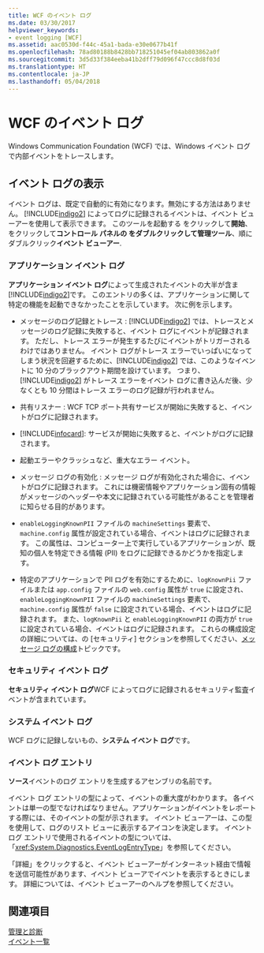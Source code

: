 ```yaml
---
title: WCF のイベント ログ
ms.date: 03/30/2017
helpviewer_keywords:
- event logging [WCF]
ms.assetid: aac0530d-f44c-45a1-bada-e30e0677b41f
ms.openlocfilehash: 78ad80188b8428bb718251045ef04ab803862a0f
ms.sourcegitcommit: 3d5d33f384eeba41b2dff79d096f47ccc8d8f03d
ms.translationtype: HT
ms.contentlocale: ja-JP
ms.lasthandoff: 05/04/2018
---
```

# <a name="event-logging-in-wcf"></a>WCF のイベント ログ
Windows Communication Foundation (WCF) では、Windows イベント ログで内部イベントをトレースします。  
  
## <a name="viewing-event-logs"></a>イベント ログの表示  
 イベント ログは、既定で自動的に有効になります。無効にする方法はありません。 [!INCLUDE[indigo2](../../../../../includes/indigo2-md.md)] によってログに記録されるイベントは、イベント ビューアーを使用して表示できます。 このツールを起動する をクリックして**開始**、 をクリックして**コントロール パネルの **をダブルクリックして**管理ツール**、順にダブルクリック**イベント ビューアー**.  
  
### <a name="application-event-log"></a>アプリケーション イベント ログ  
 **アプリケーション イベント ログ**によって生成されたイベントの大半が含ま[!INCLUDE[indigo2](../../../../../includes/indigo2-md.md)]です。 このエントリの多くは、アプリケーションに関して特定の機能を起動できなかったことを示しています。 次に例を示します。  
  
-   メッセージのログ記録とトレース : [!INCLUDE[indigo2](../../../../../includes/indigo2-md.md)] では、トレースとメッセージのログ記録に失敗すると、イベント ログにイベントが記録されます。 ただし、トレース エラーが発生するたびにイベントがトリガーされるわけではありません。 イベント ログがトレース エラーでいっぱいになってしまう状況を回避するために、[!INCLUDE[indigo2](../../../../../includes/indigo2-md.md)] では、このようなイベントに 10 分のブラックアウト期間を設けています。 つまり、[!INCLUDE[indigo2](../../../../../includes/indigo2-md.md)] がトレース エラーをイベント ログに書き込んだ後、少なくとも 10 分間はトレース エラーのログ記録が行われません。  
  
-   共有リスナー : WCF TCP ポート共有サービスが開始に失敗すると、イベントがログに記録されます。  
  
-   [!INCLUDE[infocard](../../../../../includes/infocard-md.md)]: サービスが開始に失敗すると、イベントがログに記録されます。  
  
-   起動エラーやクラッシュなど、重大なエラー イベント。  
  
-   メッセージ ログの有効化 : メッセージ ログが有効化された場合に、イベントがログに記録されます。 これには機密情報やアプリケーション固有の情報がメッセージのヘッダーや本文に記録されている可能性があることを管理者に知らせる目的があります。  
  
-   `enableLoggingKnownPII` ファイルの `machineSettings` 要素で、`machine.config` 属性が設定されている場合、イベントはログに記録されます。 この属性は、コンピューター上で実行しているアプリケーションが、既知の個人を特定できる情報 (PII) をログに記録できるかどうかを指定します。  
  
-   特定のアプリケーションで PII ログを有効にするために、`logKnownPii` ファイルまたは `app.config` ファイルの `web.config` 属性が `true` に設定され、`enableLoggingKnownPII` ファイルの `machineSettings` 要素で、`machine.config` 属性が `false` に設定されている場合、イベントはログに記録されます。 また、`logKnownPii` と `enableLoggingKnownPII` の両方が `true` に設定されている場合、イベントはログに記録されます。 これらの構成設定の詳細については、の [セキュリティ] セクションを参照してください、[メッセージ ログの構成](../../../../../docs/framework/wcf/diagnostics/configuring-message-logging.md)トピックです。  
  
### <a name="security-event-log"></a>セキュリティ イベント ログ  
 **セキュリティ イベント ログ**WCF によってログに記録されるセキュリティ監査イベントが含まれています。  
  
### <a name="system-event-log"></a>システム イベント ログ  
 WCF ログに記録しないもの、**システム イベント ログ**です。  
  
### <a name="event-log-entries"></a>イベント ログ エントリ  
 **ソース**イベントのログ エントリを生成するアセンブリの名前です。  
  
 イベント ログ エントリの型によって、イベントの重大度がわかります。 各イベントは単一の型でなければなりません。アプリケーションがイベントをレポートする際には、そのイベントの型が示されます。 イベント ビューアーは、この型を使用して、ログのリスト ビューに表示するアイコンを決定します。 イベント ログ エントリで使用されるイベントの型については、「<xref:System.Diagnostics.EventLogEntryType>」を参照してください。  
  
 「詳細」をクリックすると、イベント ビューアーがインターネット経由で情報を送信可能性があります、イベント ビューアでイベントを表示するときにします。 詳細については、イベント ビューアーのヘルプを参照してください。  
  
## <a name="see-also"></a>関連項目  
 [管理と診断](../../../../../docs/framework/wcf/diagnostics/index.md)  
 [イベント一覧](../../../../../docs/framework/wcf/diagnostics/event-logging/events-general-reference.md)

